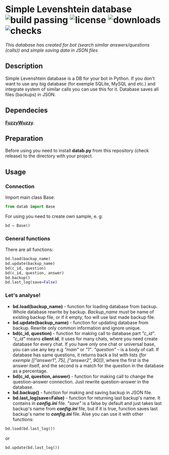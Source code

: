 # Simple Levenshtein database <br> ![build passing](https://img.shields.io/badge/build-passing-brightgreen) ![license](https://img.shields.io/github/license/beautiful-white/simple-lev-database) ![downloads](https://shields.io/github/downloads/beautiful-white/simple-lev-database/total) ![checks](https://shields.io/github/checks-status/beautiful-white/simple-lev-database/b44eea2c45c08dcdea5ede4358a1920d82103b3c)
*This database has created for bot (search similar answers/questions (calls)) and simple saving data in JSON files*
## Description
Simple Levenshtein database is a DB for your bot in Python. If you don't want to use any big database (for exemple SQLite, MySQL and etc.) and integrate system of similar calls you can use this for it. Database saves all files (backups) in JSON.
## Dependecies
<b><a href="https://github.com/seatgeek/thefuzz">FuzzyWuzzy</a></b>.
## Preparation
Before using you need to install <b>datab.py</b> from this repository (check release) to the directory with your project.
## Usage
### Connection
Import main class Base:
```python
from datab import Base
```
For using you need to create own sample, e. g:
```python
bd = Base()
```
### General functions
There are all functions:
```python
bd.load(backup_name)
bd.update(backup_name)
bd(c_id, question)
bd(c_id, question, answer)
bd.backup()
bd.last_log(save=False)
```
### Let's analyse!
- <b>bd.load(backup_name)</b> - function for loading database from backup. Whole database rewrite by backup. *Backup_name* must be name of existing backup file, or if it empty, foo will use last made backup file.
- <b>bd.update(backup_name)</b> - function for updating database from backup. Rewrite only common information and ignore unique.
- <b>bd(c_id, question)</b> - function for making call to database part *"c_id"*. *"c_id"* means <b>client id</b>, it uses for many chats, where you need create database for every chat. If you have *only* one chat or universal base, you can use any key e.g *"main"* or *"1"*. *"question"* - is a body of call. If database has same questions, it returns back a list with lists *(for exemple [["answer1", 75], ["answer2", 90]])*, where the first is the answer itself, and the second is a match for the question in the database as a percentage.
- <b>bd(c_id, question, answer)</b> - function for making call to change the question-answer connection. Just rewrite question-answer in the database.
- <b>bd.backup()</b> - function for making and saving backup in JSON file.
- <b>bd.last_log(save=False)</b> - function for returning last backup's name. It contains in <b>*config.ini*</b> file. *"save"* is a false by default and just takes last backup's name from <b>*config.ini*</b> file, but if it is true, function saves last backup's name to <b>*config.ini*</b> file. Alse you can use it with other functions:
```python
bd.load(bd.last_log())
```
or 
```python
bd.update(bd.last_log())
```
